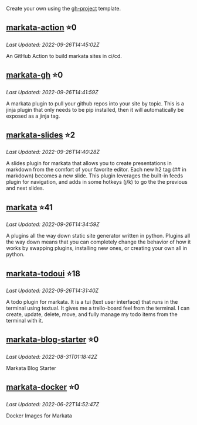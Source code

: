 
Create your own using the
[gh-project](https://github.com/WaylonWalker/gh-projects/generate) template.


## [markata-action](https://github.com/WaylonWalker/markata-action) ⭐0
_Last Updated: 2022-09-26T14:45:02Z_

An GitHub Action to build markata sites in ci/cd. 

## [markata-gh](https://github.com/WaylonWalker/markata-gh) ⭐0
_Last Updated: 2022-09-26T14:41:59Z_

A markata plugin to pull your github repos into your site by topic.  This is a jinja plugin that only needs to be pip installed, then it will automatically be exposed as a jinja tag.

## [markata-slides](https://github.com/WaylonWalker/markata-slides) ⭐2
_Last Updated: 2022-09-26T14:40:28Z_

A slides plugin for markata that allows you to create presentations in markdown from the comfort of your favorite editor.  Each new h2 tag (## in markdown) becomes a new slide.  This plugin leverages the built-in feeds plugin for navigation, and adds in some hotkeys (j/k) to go the the previous and next slides.

## [markata](https://github.com/WaylonWalker/markata) ⭐41
_Last Updated: 2022-09-26T14:34:59Z_

A plugins all the way down static site generator written in python.  Plugins all the way down means that you can completely change the behavior of how it works by swapping plugins, installing new ones, or creating your own all in python.

## [markata-todoui](https://github.com/WaylonWalker/markata-todoui) ⭐18
_Last Updated: 2022-09-26T14:31:40Z_

A todo plugin for markata.  It is a tui (text user interface) that runs in the terminal using textual.  It gives me a trello-board feel from the terminal.  I can create, update, delete, move, and fully manage my todo items from the terminal with it.

## [markata-blog-starter](https://github.com/WaylonWalker/markata-blog-starter) ⭐0
_Last Updated: 2022-08-31T01:18:42Z_

Markata Blog Starter

## [markata-docker](https://github.com/WaylonWalker/markata-docker) ⭐0
_Last Updated: 2022-06-22T14:52:47Z_

Docker Images for Markata